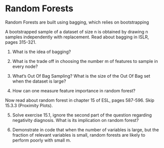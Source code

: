 # Random Forests 

Random Forests are built using bagging, which relies on bootstrapping

A bootstrapped sample of a dataset of size n is obtained by drawing n samples independently with replacement. Read about bagging in ISLR, pages 315-321.

1. What is the idea of bagging?

2. What is the trade off in choosing the number m of features to sample in every node?

3. What’s Out Of Bag Sampling? What is the size of the Out Of Bag set when the dataset is large?

4. How can one measure feature importance in random forest?

Now read about random forest in chapter 15 of ESL, pages 587-596. Skip 15.3.3 (Proximity Plots).

5. Solve exercise 15.1, ignore the second part of the question regarding negativity diagnosis. What is its implication on random forest?

6. Demonstrate in code that when the number of variables is large, but the fraction of relevant variables is small, random forests are likely to perform poorly with small m.

